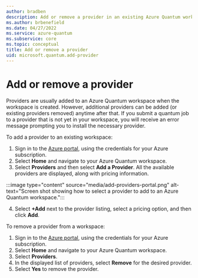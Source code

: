 ```yaml
---
author: bradben
description: Add or remove a provider in an existing Azure Quantum workspace
ms.author: brbenefield
ms.date: 04/27/2022
ms.service: azure-quantum
ms.subservice: core
ms.topic: conceptual
title: Add or remove a provider
uid: microsoft.quantum.add-provider
---
```


# Add or remove a provider

Providers are usually added to an Azure Quantum workspace when the workspace is created. However, additional providers can be added (or existing providers removed) anytime after that. If you submit a quantum job to a provider that is not yet in your workspace, you will receive an error message prompting you to install the necessary provider.
 
To add a provider to an existing workspace: 

1. Sign in to the [Azure portal](https://portal.azure.com), using the credentials for your Azure subscription.
2. Select **Home** and navigate to your Azure Quantum workspace.
3. Select **Providers** and then select **Add a Provider**. All the available providers are displayed, along with pricing information. 

 :::image type="content" source="media/add-providers-portal.png" alt-text="Screen shot showing how to select a provider to add to an Azure Quantum workspace.":::
 
4. Select **+Add** next to the provider listing, select a pricing option, and then click **Add**. 

To remove a provider from a workspace:

1. Sign in to the [Azure portal](https://portal.azure.com), using the credentials for your Azure subscription.
2. Select **Home** and navigate to your Azure Quantum workspace.
3. Select **Providers**. 
4. In the displayed list of providers, select **Remove** for the desired provider. 
1. Select **Yes** to remove the provider. 
